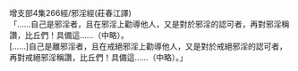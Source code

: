 增支部4集266經/邪淫經(莊春江譯)  
「……自己是邪淫者，且在邪淫上勸導他人，又是對於邪淫的認可者，再對邪淫稱讚，比丘們！具備這……（中略）。  
[……]自己是離邪淫者，且在戒絕邪淫上勸導他人，又是對於戒絕邪淫的認可者，再對戒絕邪淫稱讚，比丘們！具備這……（中略）。」  
  
  
